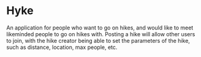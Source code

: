 # Hyke
An application for people who want to go on hikes, and would like to meet likeminded people to go on hikes with. Posting a hike will allow other users to join, with the hike creator being able to set the parameters of the hike, such as distance, location, max people, etc.
